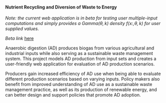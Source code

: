 #### Nutrient Recycling and Diversion of Waste to Energy 

*Note: the current web application is in beta for testing user multiple-input computations and simply provides a $Gamma(\theta, k)$ density $f(x:, \theta, k)$ for user supplied values.*

*Beta link* [here](https://nutrient-waste-recycling.herokuapp.com/nwr_app/)

Anaerobic digestion (AD) produces biogas from various agricultural and industrial inputs while also serving as a sustainable waste management system. This project models AD production from input sets and creates a user-friendly web application for evaluation of AD production scenarios. 

Producers gain increased efficiency of AD use when being able to evaluate different production scenarios based on varying inputs. Policy makers also benefit from improved understanding of AD use as a sustainable waste management practice, as well as its production of renewable energy, and can better design and support policies that promote AD adoption.
